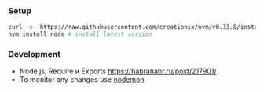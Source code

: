 ### Setup
```bash
curl -o- https://raw.githubusercontent.com/creationix/nvm/v0.33.8/install.sh | bash
nvm install node # install latest version

```

### Development
- Node.js, Require и Exports https://habrahabr.ru/post/217901/
- To monitor any changes use [nodemon](https://github.com/remy/nodemon)
 